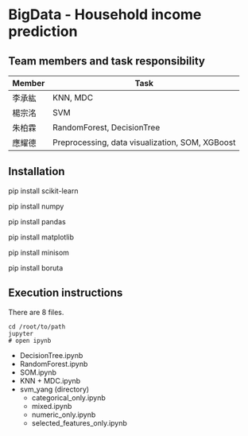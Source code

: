 BigData - **Household income prediction**
===========================



## Team members and task responsibility

| Member | Task                                            |
| ------ | ----------------------------------------------- |
| 李承紘 | KNN, MDC                                        |
| 楊宗洺 | SVM                                             |
| 朱柏霖 | RandomForest, DecisionTree                      |
| 應耀德 | Preprocessing, data visualization, SOM, XGBoost |



## Installation

pip install scikit-learn

pip install numpy

pip install pandas

pip install matplotlib

pip install minisom

pip install boruta



## Execution instructions

There are 8 files.

```
cd /root/to/path
jupyter
# open ipynb
```

* DecisionTree.ipynb
* RandomForest.ipynb
* SOM.ipynb
* KNN + MDC.ipynb
* svm_yang (directory)
  * categorical_only.ipynb
  * mixed.ipynb
  * numeric_only.ipynb
  * selected_features_only.ipynb